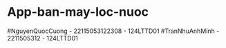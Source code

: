 # App-ban-may-loc-nuoc
#NguyenQuocCuong - 22115053122308 - 124LTTD01
#TranNhuAnhMinh - 2211505312 - 124LTTD01
